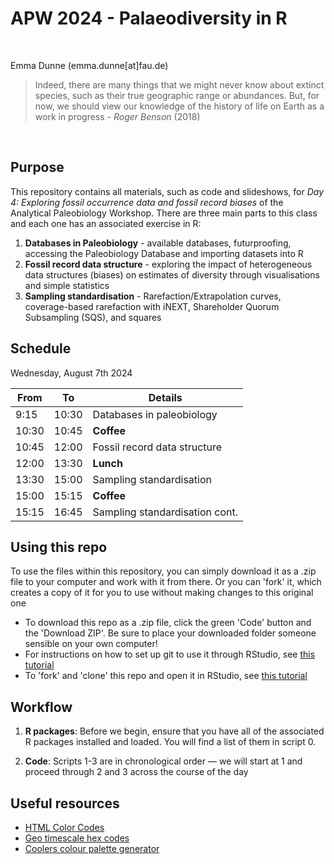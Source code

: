 # APW 2024 - Palaeodiversity in R

<br>

Emma Dunne (emma.dunne[at]fau.de)


> Indeed, there are many things that we might never know about extinct species, such as their true geographic range or abundances. But, for now, we should view our knowledge of the history of life on Earth as a work in progress - *Roger Benson* (2018)

<br>

## Purpose

This repository contains all materials, such as code and slideshows, for *Day 4: Exploring fossil occurrence data and fossil record biases* of the Analytical Paleobiology Workshop. There are three main parts to this class and each one has an associated exercise in R:

1. **Databases in Paleobiology** - available databases, futurproofing, accessing the Paleobiology Database and importing datasets into R
2. **Fossil record data structure** - exploring the impact of heterogeneous data structures (biases) on estimates of diversity through visualisations and simple statistics
3. **Sampling standardisation** - Rarefaction/Extrapolation curves, coverage-based rarefaction with iNEXT, Shareholder Quorum Subsampling (SQS), and squares


## Schedule

Wednesday, August 7th 2024


| From  | To    | Details                           |
|-------|-------|-----------------------------------|
| 9:15  | 10:30 | Databases in paleobiology         |
| 10:30 | 10:45 | **Coffee**                        |
| 10:45 | 12:00 | Fossil record data structure      |
| 12:00 | 13:30 | **Lunch**                         |
| 13:30 | 15:00 | Sampling standardisation          |
| 15:00 | 15:15 | **Coffee**                        |
| 15:15 | 16:45 | Sampling standardisation cont.    |


## Using this repo

To use the files within this repository, you can simply download it as a .zip file to your computer and work with it from there. Or you can 'fork' it, which creates a copy of it for you to use without making changes to this original one

- To download this repo as a .zip file, click the green 'Code' button and the 'Download ZIP'. Be sure to place your downloaded folder someone sensible on your own computer!
- For instructions on how to set up git to use it through RStudio, see [this tutorial](https://jennybc.github.io/2014-05-12-ubc/ubc-r/session03_git.html)
- To 'fork' and 'clone' this repo and open it in RStudio, see [this tutorial](https://github.com/rstats-tln/fork-and-clone-repo)


## Workflow

1. **R packages**: Before we begin, ensure that you have all of the associated R packages installed and loaded. You will find a list of them in script 0. 

2. **Code**: Scripts 1-3 are in chronological order — we will start at 1 and proceed through 2 and 3 across the course of the day


## Useful resources

- [HTML Color Codes](https://htmlcolorcodes.com/)
- [Geo timescale hex codes](https://github.com/crimeacs/Geochronological_Colors/blob/master/Geochronological_scale_HEX.pdf)
- [Coolers colour palette generator](https://coolors.co/)


